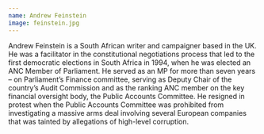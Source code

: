 ```yaml
---
name: Andrew Feinstein
image: feinstein.jpg
---
```

Andrew Feinstein is a South African writer and campaigner based in the UK. He was a facilitator in the constitutional negotiations process that led to the first democratic elections in South Africa in 1994, when he was elected an ANC Member of Parliament. He served as an MP for more than seven years – on Parliament’s Finance committee, serving as Deputy Chair of the country’s Audit Commission and as the ranking ANC member on the key financial oversight body, the Public Accounts Committee. He resigned in protest when the Public Accounts Committee was prohibited from investigating a massive arms deal involving several European companies that was tainted by allegations of high-level corruption. 
